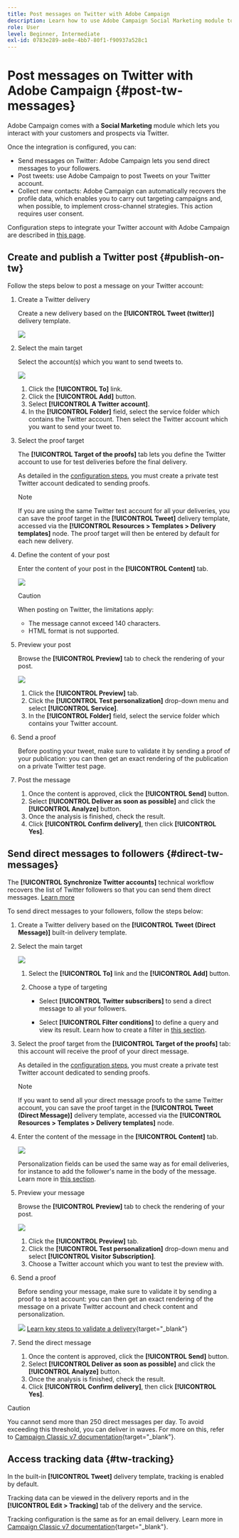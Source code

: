 ```yaml
---
title: Post messages on Twitter with Adobe Campaign
description: Learn how to use Adobe Campaign Social Marketing module to post messages on Twitter and send direct messages to your followers
role: User
level: Beginner, Intermediate
exl-id: 0783e289-ae8e-4bb7-80f1-f90937a528c1
---
```


# Post messages on Twitter with Adobe Campaign {#post-tw-messages}

Adobe Campaign comes with a **Social Marketing** module which lets you interact with your customers and prospects via Twitter.

Once the integration is configured, you can:

* Send messages on Twitter: Adobe Campaign lets you send direct messages to your followers.
* Post tweets: use Adobe Campaign to post Tweets on your Twitter account.
* Collect new contacts: Adobe Campaign can automatically recovers the profile data, which enables you to carry out targeting campaigns and, when possible, to implement cross-channel strategies. This action requires user consent.

Configuration steps to integrate your Twitter account with Adobe Campaign are described in [this page](../connect/ac-tw.md).

## Create and publish a Twitter post {#publish-on-tw}

Follow the steps below to post a message on your Twitter account:

1. Create a Twitter delivery

    Create a new delivery based on the **[!UICONTROL Tweet (twitter)]** delivery template.

   ![](assets/tw-new-delivery.png)

1. Select the main target

    Select the account(s) which you want to send tweets to.

   ![](assets/tw-define-target.png)

    1. Click the **[!UICONTROL To]** link.
    1. Click the **[!UICONTROL Add]** button.
    1. Select **[!UICONTROL A Twitter account]**.
    1. In the **[!UICONTROL Folder]** field, select the service folder which contains the Twitter account. Then select the Twitter account which you want to send your tweet to. 

1. Select the proof target

    The **[!UICONTROL Target of the proofs]** tab lets you define the Twitter account to use for test deliveries before the final delivery.

    As detailed in the [configuration steps](../connect/ac-tw.md#tw-test-account), you must create a private test Twitter account dedicated to sending proofs. 

    >[!NOTE]
    >
    >If you are using the same Twitter test account for all your deliveries, you can save the proof target in the **[!UICONTROL Tweet]** delivery template, accessed via the **[!UICONTROL Resources > Templates > Delivery templates]** node. The proof target will then be entered by default for each new delivery.

1. Define the content of your post

    Enter the content of your post in the **[!UICONTROL Content]** tab.

   ![](assets/tw-delivery-content.png)

    >[!CAUTION]
    >
    >When posting on Twitter, the limitations apply:
    >
    >* The message cannot exceed 140 characters.
    >* HTML format is not supported.
    >

1. Preview your post

    Browse the **[!UICONTROL Preview]** tab to check the rendering of your post.

   ![](assets/tw-delivery-preview.png)

    1. Click the **[!UICONTROL Preview]** tab.
    1. Click the **[!UICONTROL Test personalization]** drop-down menu and select **[!UICONTROL Service]**.
    1. In the **[!UICONTROL Folder]** field, select the service folder which contains your Twitter account. 

1. Send a proof

    Before posting your tweet, make sure to validate it by sending a proof of your publication: you can then get an exact rendering of the publication on a private Twitter test page.

1. Post the message

    1. Once the content is approved, click the **[!UICONTROL Send]** button.
    1. Select **[!UICONTROL Deliver as soon as possible]** and click the **[!UICONTROL Analyze]** button.
    1. Once the analysis is finished, check the result. 
    1. Click **[!UICONTROL Confirm delivery]**, then click **[!UICONTROL Yes]**.

## Send direct messages to followers {#direct-tw-messages}

The **[!UICONTROL Synchronize Twitter accounts]** technical workflow recovers the list of Twitter followers so that you can send them direct messages. [Learn more](../connect/ac-tw.md#synchro-tw-accounts)

To send direct messages to your followers, follow the steps below:

1. Create a Twitter delivery based on the **[!UICONTROL Tweet (Direct Message)]** built-in delivery template.

1. Select the main target

   ![](assets/tw-dm-define-target.png)

    1. Select the **[!UICONTROL To]** link and the **[!UICONTROL Add]** button.

    1. Choose a type of targeting

        * Select **[!UICONTROL Twitter subscribers]** to send a direct message to all your followers.

        * Select **[!UICONTROL Filter conditions]** to define a query and view its result. Learn how to create a filter in [this section](../audiences/create-filters.md#advanced-filters). 

1. Select the proof target from the **[!UICONTROL Target of the proofs]** tab: this account will receive the proof of your direct message. 

    As detailed in the [configuration steps](../connect/ac-tw.md#tw-test-account), you must create a private test Twitter account dedicated to sending proofs. 


    >[!NOTE]
    >
    >If you want to send all your direct message proofs to the same Twitter account, you can save the proof target in the **[!UICONTROL Tweet (Direct Message)]** delivery template, accessed via the **[!UICONTROL Resources > Templates > Delivery templates]** node.

1. Enter the content of the message in the **[!UICONTROL Content]** tab.

   ![](assets/tw-dm-content.png)

    Personalization fields can be used the same way as for email deliveries, for instance to add the follower's name in the body of the message. Learn more in [this section](../start/create-message.md#personalization).

1. Preview your message

    Browse the **[!UICONTROL Preview]** tab to check the rendering of your post.
    
    ![](assets/tw-dm-preview.png)

    1. Click the **[!UICONTROL Preview]** tab.
    1. Click the **[!UICONTROL Test personalization]** drop-down menu and select **[!UICONTROL Visitor Subscription]**.
    1. Choose a Twitter account which you want to test the preview with.

1. Send a proof

    Before sending your message, make sure to validate it by sending a proof to a test account: you can then get an exact rendering of the message on a private Twitter account and check content and personalization. 

    ![](../assets/do-not-localize/book.png) [Learn key steps to validate a delivery](https://experienceleague.adobe.com/docs/campaign-classic/using/sending-messages/key-steps-when-creating-a-delivery/steps-validating-the-delivery.html){target="_blank"}

1. Send the direct message

    1. Once the content is approved, click the **[!UICONTROL Send]** button.
    1. Select **[!UICONTROL Deliver as soon as possible]** and click the **[!UICONTROL Analyze]** button.
    1. Once the analysis is finished, check the result. 
    1. Click **[!UICONTROL Confirm delivery]**, then click **[!UICONTROL Yes]**.

>[!CAUTION]
>
>You cannot send more than 250 direct messages per day. To avoid exceeding this threshold, you can deliver in waves. For more on this, refer to [Campaign Classic v7 documentation](https://experienceleague.adobe.com/docs/campaign-classic/using/sending-messages/key-steps-when-creating-a-delivery/steps-sending-the-delivery.html?lang=en#sending-using-multiple-waves){target="_blank"}.


## Access tracking data {#tw-tracking}

In the built-in **[!UICONTROL Tweet]** delivery template, tracking is enabled by default.

Tracking data can be viewed in the delivery reports and in the **[!UICONTROL Edit > Tracking]** tab of the delivery and the service.

Tracking configuration is the same as for an email delivery. Learn more in [Campaign Classic v7 documentation](https://experienceleague.adobe.com/docs/campaign-classic/using/sending-messages/monitoring-deliveries/about-delivery-monitoring.html){target="_blank"}.

